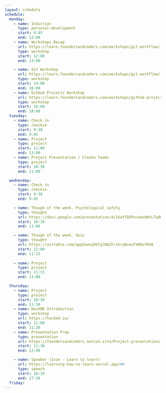 ```yaml
---
layout: schedule
schedule:
  monday:
    - name: Induction
      type: personal-development
      start: 9:45
      end: 12:00
    - name: Workshops Recap
      url: https://learn.foundersandcoders.com/workshops/git-workflow/
      type: workshop
      start: 12:00
      end: 13:00

    - name: Git Workshop
      url: https://learn.foundersandcoders.com/workshops/git-workflow/
      type: workshop
      start: 14:00
      end: 16:00
    - name: GitHub Projects Workshop
      url: https://learn.foundersandcoders.com/workshops/github-projects/
      type: workshop
      start: 16:00
      end: 18:00
  tuesday:
    - name: Check in
      type: checkin
      start: 9:30
      end: 9:45
    - name: Project
      type: project
      start: 11:00
      end: 13:00
    - name: Project Presentation / Create Teams
      type: project
      start: 10:30
      end: 11:00

  wednesday:
    - name: Check in
      type: checkin   
      start: 9:30
      end: 9:45

    - name: Though of the week. Psychological safety
      type: thought
      url: https://docs.google.com/presentation/d/16aYTQXPnceAxQWrLTuQUMekCJcQ9xt1uJhSGjD2GyLE/edit#slide=id.g2ded454d323_0_103
      start: 10:30
      end: 11:00

    - name: Though of the week. Quiz
      type: thought
      url: https://airtable.com/app5owvy06fglNAZF/shryBvouT48OvtMxB
      start: 11:00
      end: 11:15
    
    - name: Project
      type: project
      start: 11:15
      end: 13:00

  thursday:
    - name: Project
      type: project
      start: 10:30
      end: 11:30
    - name: HackMD Introduction
      type: workshop
      url: https://hackmd.io/
      start: 11:00
      end: 11:30
    - name: Presentation Prep
      type: presentation
      url: https://foundersandcoders.notion.site/Project-presentations-d8787b65e78a4314b62475552e7989e9
      start: 11:30
      end: 13:00

    - name: Speaker (Ivan - Learn to learn)
      url: https://learning-how-to-learn.vercel.app/#0
      type: speech
      start: 16:30
      end: 17:30
  friday:
---
```


